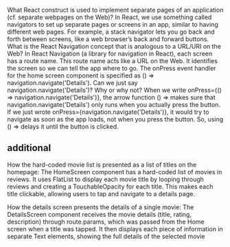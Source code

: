 What React construct is used to implement separate pages of an application (cf. separate webpages on the Web)?
In React, we use something called navigators to set up separate pages or screens in an app, similar to having different web pages. For example, a stack navigator lets you go back and forth between screens, like a web browser’s back and forward buttons.
What is the React Navigation concept that is analogous to a URL/URI on the Web?
In React Navigation (a library for navigation in React), each screen has a route name. This route name acts like a URL on the Web. It identifies the screen so we can tell the app where to go.
The onPress event handler for the home screen component is specified as () => navigation.navigate('Details'). Can we just say navigation.navigate('Details')? Why or why not?
When we write onPress={() => navigation.navigate('Details')}, the arrow function () => makes sure that navigation.navigate('Details') only runs when you actually press the button. If we just wrote onPress={navigation.navigate('Details')}, it would try to navigate as soon as the app loads, not when you press the button. So, using () => delays it until the button is clicked.

## additional 
How the hard-coded movie list is presented as a list of titles on the homepage:
The HomeScreen component has a hard-coded list of movies in reviews. It uses FlatList to display each movie title by looping through reviews and creating a TouchableOpacity for each title. This makes each title clickable, allowing users to tap and navigate to a details page.

How the details screen presents the details of a single movie:
The DetailsScreen component receives the movie details (title, rating, description) through route.params, which was passed from the Home screen when a title was tapped. It then displays each piece of information in separate Text elements, showing the full details of the selected movie